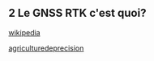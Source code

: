 ## 2 Le GNSS RTK c'est quoi?

[wikipedia](https://fr.wikipedia.org/wiki/Cin%C3%A9matique_temps_r%C3%A9el)

[agriculturedeprecision](https://agriculturedeprecision.wordpress.com/rtk/)
